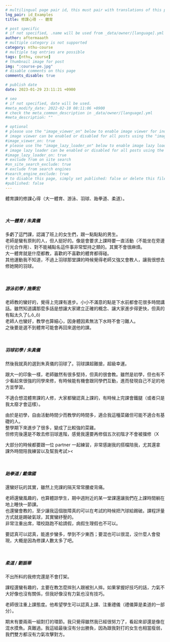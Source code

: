 ```yaml
---
# multilingual page pair id, this must pair with translations of this page. (This name must be unique)
lng_pair: id_Examples
title: 修課心得 -- 體育 

# post specific
# if not specified, .name will be used from _data/owner/[language].yml
author: aftermaaath
# multiple category is not supported
category: nthu-course 
# multiple tag entries are possible
tags: [nthu, course]
# thumbnail image for post
img: ":course-pe.jpg"
# disable comments on this page
comments_disable: true

# publish date
date: 2023-01-29 23:11:21 +0900

# seo
# if not specified, date will be used.
#meta_modify_date: 2022-02-10 08:11:06 +0900
# check the meta_common_description in _data/owner/[language].yml
#meta_description: ""

# optional
# please use the "image_viewer_on" below to enable image viewer for individual pages or posts (_posts/ or [language]/_posts folders).
# image viewer can be enabled or disabled for all posts using the "image_viewer_posts: true" setting in _data/conf/main.yml.
#image_viewer_on: true
# please use the "image_lazy_loader_on" below to enable image lazy loader for individual pages or posts (_posts/ or [language]/_posts folders).
# image lazy loader can be enabled or disabled for all posts using the "image_lazy_loader_posts: true" setting in _data/conf/main.yml.
#image_lazy_loader_on: true
# exclude from on site search
#on_site_search_exclude: true
# exclude from search engines
#search_engine_exclude: true
# to disable this page, simply set published: false or delete this file
#published: false
---
```


<!-- outline-start -->

體育課的修課心得（大一體育、游泳、羽球、跆拳道、柔道）。

<!-- outline-end -->

<br>

##### 大一體育 / 朱真儀
多虧了這門課，認識了班上的女生們，跟一點點點的男生。<br>
老師是蠻有原則的人，但人挺好的。像是會要求上課時要一直活動（不能坐在旁邊行光合作用）、對不能補點名這件事非常堅持之類的。其實不會很麻煩。<br>
大一體育就是什麼都教，喜歡的不喜歡的體育都得碰。<br>
其他運動我不知道，不過上羽球那堂課的時候覺得老師又強又會教人，讓我很想去修她開的羽球。

<br>

##### 游泳初學 / 施秉宏
老師教的蠻好的，覺得上完課有進步。小小不滿意的點是下水前都會花很多時間講話。雖然知道講那麼多話是想讓大家建立正確的概念、讓大家進步得更快，但真的有點太久了(｡ŏ\_ŏ)<br>
老師人也蠻好，教學也算細心，因身體因素無法下水時不會刁難人。<br>
之後要是選不到體育可能會再回來選他的課。

<br>

##### 羽球初學 / 朱真儀
然後我就真的選到朱真儀的羽球了。羽球課超難搶，超級幸運。

跟大一的印象一樣，老師雖然有很多堅持，但真的很會教。雖然是初學，但也有不少看起來很強的同學來修，有時候能有機會跟同學們互動，進而發現自己不足的地方並學習。

不適合想混體育課的人修，大家都蠻認真上課的，有時候上完課會鐵腿（或者只是我太廢才會這樣）。

由於是初學，自由活動時間少而教學的時間多，適合我這種菜雞但可能不適合有基礎的人。<br>
整學期下來進步了很多，變成了比較強的菜雞。<br>
但修完後還是不敢去修羽球進階，感覺我還要再修個五次初階才不會被擋修（X

大部分的時候都要跟一位 partner 一起練習，非常感謝我的搭檔陪我，尤其還拿課外時間陪我練習以及幫我考試><

<br>

##### 跆拳道 / 戴偉國
還蠻好玩的其實，雖然上完課的隔天常常腰痠背痛。

老師還蠻風趣的，也算體諒學生，期中週附近的某一堂課還讓我們在上課時間躺在地上睡快一節課。<br>
也還蠻會教的，至少讓我這個肢障真的可以在考試的時候把汽球給踢破。課程評量方式就是踢破氣球，其實蠻紓壓的。<br>
非常注重出席，環校路跑不給請假，病假生理假也不可以。

要認真可以認真，能進步蠻多，學到不少東西；要混也可以很混，沒什麼人會發現，大概是因為修課人數太多了吧。

<br>

##### 柔道 / 劉振華
不出所料的我修完還是不會打架。

課程還蠻有趣的，主要在教怎麼摔別人跟被別人摔。如果掌握好技巧的話，力氣不大好像也沒有關係，但我好像沒有力氣也沒有技巧。

老師很注重上課態度。他希望學生可以認真上課、注重禮儀（禮儀算是柔道的一部分）。

期末有要兩兩一組對打的環節。我只覺得雖然我已經很努力了，看起來卻還是像在混水摸魚。真難過。我這組最後沒有分出勝負，因為跟我對打的女生也相當瘦弱，我們雙方都沒有力氣攻擊對方。
